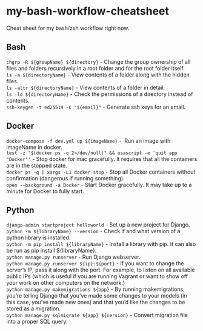 # my-bash-workflow-cheatsheet
Cheat sheet for my bash/zsh workflow right now.

## Bash

```chgrp -R ${groupName} ${directory}``` - Change the group ownership of all files and folders recursively in a root folder and for the root folder itself.  
```ls -a ${directoryName}``` - View contents of a folder along with the hidden files.  
```ls -altr ${directoryName}``` - View contents of a folder in detail.  
```ls -ld ${directoryName}``` - Check the permissions of a directory instead of contents.  
```ssh-keygen -t ed25519 -C "${email}"``` - Generate ssh keys for an email.  

## Docker

```docker-compose -f dev.yml up ${imageName}``` -  Run an image with imageName in docker.  
```test -z "$(docker ps -q 2>/dev/null)" && osascript -e 'quit app "Docker"'``` - Stop docker for mac gracefully. It requires that all the containers are in the stopped state.  
```docker ps -q | xargs -L1 docker stop``` - Stop all Docker containers without confirmation (dangerous if running something).  
```open --background -a Docker``` - Start Docker gracefully. It may take up to a minute for Docker to fully start.  

## Python

```django-admin startproject helloworld``` - Set up a new project for Django.  
```python -m ${libraryName} --version``` - Check if and what version of a python library is installed.  
```python -m pip install ${libraryName}``` - Install a library with pip. It can also be run as pip install ${libraryName}.  
```python manage.py runserver``` - Run Django webserver.  
```python manage.py runserver ${ip}:${port}``` - If you want to change the server’s IP, pass it along with the port. For example, to listen on all available public IPs (which is useful if you are running Vagrant or want to show off your work on other computers on the network.)  
```python manage.py makemigrations ${app}``` - By running makemigrations, you’re telling Django that you’ve made some changes to your models (in this case, you’ve made new ones) and that you’d like the changes to be stored as a migration.  
```python manage.py sqlmigrate ${app} ${version}``` - Convert migration file into a proper SQL query.  